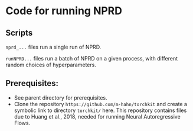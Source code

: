 # Code for running NPRD

## Scripts

`nprd_...` files run a single run of NPRD.

`runNPRD...` files run a batch of NPRD on a given process, with different random choices of hyperparameters.



## Prerequisites:

* See parent directory for prerequisites.
* Clone the repository `https://github.com/m-hahn/torchkit` and create a symbolic link to directory `torchkit/` here. This repository contains files due to Huang et al., 2018, needed for running Neural Autoregressive Flows.


